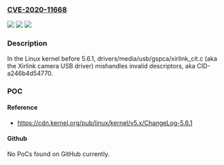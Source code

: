 ### [CVE-2020-11668](https://cve.mitre.org/cgi-bin/cvename.cgi?name=CVE-2020-11668)
![](https://img.shields.io/static/v1?label=Product&message=n%2Fa&color=blue)
![](https://img.shields.io/static/v1?label=Version&message=n%2Fa&color=blue)
![](https://img.shields.io/static/v1?label=Vulnerability&message=n%2Fa&color=brighgreen)

### Description

In the Linux kernel before 5.6.1, drivers/media/usb/gspca/xirlink_cit.c (aka the Xirlink camera USB driver) mishandles invalid descriptors, aka CID-a246b4d54770.

### POC

#### Reference
- https://cdn.kernel.org/pub/linux/kernel/v5.x/ChangeLog-5.6.1

#### Github
No PoCs found on GitHub currently.

